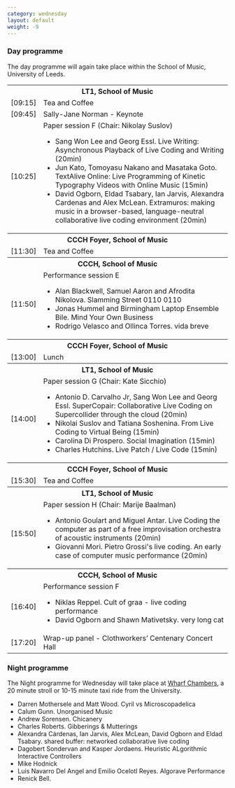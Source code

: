 ```yaml
---
category: wednesday
layout: default
weight: -9
---
```


### Day programme

The day programme will again take place within the School of Music,
University of Leeds.

<table>
<tr><th colspan="2">LT1, School of Music</th></tr>
<tr><td>[09:15]</td><td>Tea and Coffee</td></tr>
<tr><td>[09:45]</td><td>Sally-Jane Norman - Keynote</td></tr>
<tr><td>[10:25]</td><td>Paper session F (Chair: Nikolay Suslov)<br />
<ul>
<li>Sang Won Lee and Georg Essl. Live Writing: Asynchronous Playback of Live Coding and Writing (20min)</li>
<li>Jun Kato, Tomoyasu Nakano and Masataka Goto. TextAlive Online: Live Programming of Kinetic Typography Videos with Online Music (15min)</li>
<li>David Ogborn, Eldad Tsabary, Ian Jarvis, Alexandra Cardenas and Alex McLean. Extramuros: making music in a browser-based, language-neutral collaborative live coding environment (20min)</li>
</ul>
</td></tr>
<tr><th colspan="2">CCCH Foyer, School of Music</th></tr>
<tr>
<td>[11:30]</td><td>Tea and Coffee</td>
</tr>
<tr><th colspan="2">CCCH, School of Music</th></tr>
<tr><td>[11:50]</td><td>Performance session E<br />
<ul>
<li>Alan Blackwell, Samuel Aaron and Afrodita Nikolova. Slamming Street 0110 0110</li>
<li>Jonas Hummel and Birmingham Laptop Ensemble Bile. Mind Your Own Business</li>
<li>Rodrigo Velasco and Ollinca Torres. vida breve</li>
</ul>
</td>
</tr>
<tr><th colspan="2">CCCH Foyer, School of Music</th></tr>
<tr><td>[13:00]</td><td>Lunch</td></tr>
<tr><th colspan="2">LT1, School of Music</th></tr>
<tr><td>[14:00]</td><td>Paper session G (Chair: Kate Sicchio)<br />
<ul>
<li>Antonio D. Carvalho Jr, Sang Won Lee and Georg Essl. SuperCopair: Collaborative Live Coding on Supercollider through the cloud (20min)</li>
<li>Nikolai Suslov and Tatiana Soshenina. From Live Coding to Virtual Being (15min)</li>
<li>Carolina Di Prospero. Social Imagination (15min)</li>
<li>Charles Hutchins. Live Patch / Live Code (15min)</li>
</ul>
</td></tr>
<tr><th colspan="2">CCCH Foyer, School of Music</th></tr>
<tr>
<td>[15:30]</td><td>Tea and Coffee</td>
</tr>
<tr><th colspan="2">LT1, School of Music</th></tr>
<tr><td>[15:50]</td><td>Paper session H (Chair: Marije Baalman)<br />
<ul>
<li>Antonio Goulart and Miguel Antar. Live Coding the computer as part of a free improvisation orchestra of acoustic instruments (20min)</li>
<li>Giovanni Mori. Pietro Grossi's live coding. An early case of computer music performance (20min)</li>
</ul>
</td></tr>
<tr><th colspan="2">CCCH, School of Music</th></tr>
<tr><td>[16:40]</td><td>Performance session F<br />
<ul>
<li>Niklas Reppel. Cult of graa - live coding performance</li>
<li>David Ogborn and Shawn Mativetsky. very long cat</li>
</ul>
</td></tr>
<tr><td>[17:20]</td><td>Wrap-up panel - Clothworkers’ Centenary Concert Hall</td></tr>
</table>

### Night programme

The Night programme for Wednesday will take place at [Wharf
Chambers](http://www.wharfchambers.org/), a 20 minute stroll or 10-15
minute taxi ride from the University.

<ul>
<li>Darren Mothersele and Matt Wood. Cyril vs Microscopadelica</li>
<li>Calum Gunn. Unorganised Music </li>
<li>Andrew Sorensen. Chicanery </li>
<li>Charles Roberts. Gibberings & Mutterings </li>
<li>Alexandra Cárdenas, Ian Jarvis, Alex McLean, David Ogborn and Eldad Tsabary. shared buffer: networked collaborative live coding
</li>
<li>Dagobert Sondervan and Kasper Jordaens. Heuristic ALgorithmic Interactive Controllers </li>
<li>Mike Hodnick </li>
<li>Luis Navarro Del Angel and Emilio Ocelotl Reyes. Algorave Performance </li>
<li>Renick Bell.</li>
</ul>

